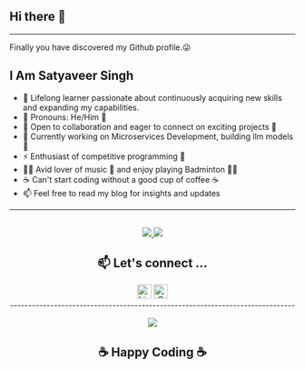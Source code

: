 ## Hi there 👋

---
Finally you have discovered my Github profile.😜  

I Am Satyaveer Singh
---
- 🔭  Lifelong learner passionate about continuously acquiring new skills and expanding my capabilities.
- 🌱  Pronouns: He/Him 👨
- 🌟  Open to collaboration and eager to connect on exciting projects 🌟
- 🚧  Currently working on Microservices Development, building llm models 🚧
- ⚡   Enthusiast of competitive programming 🎯
- 🤾‍♂️  Avid lover of music 🎼 and enjoy playing Badminton 🤾‍♂️
- ☕   Can't start coding without a good cup of coffee ☕
- 📫  Feel free to read my blog for insights and updates

<hr>
<br> 

<div align="center">
      <a href="https://github.com/ssyadav/github-readme-stats">
         <img src="https://github-readme-stats.vercel.app/api?username=ssyadav&show_icons=true" />
      </a>
      <a href="https://github.com/ssyadav/github-readme-stats">
         <img src="https://github-readme-stats.vercel.app/api/top-langs/?username=ssyadav&layout=compact&langs_count=8&card_width=447" />
      </a>
</div>

<div align="center">

<h2>📫 Let's connect ... </h2>

<p>
<a href="https://www.linkedin.com/in/satyaveer-s-9b664a23/"><img src="https://img.shields.io/badge/Satyaveer_S-blue?logo=Linkedin&amp;logoColor=white&amp;link=https:https://www.linkedin.com/in/satyaveer-s-9b664a23/" alt="Linkedin Badge" height="25"></a>  


<a href="mailto:ssyadav.in@gmail.com">
      <img src="https://img.shields.io/badge/-ssyadav.in@gmail.com-c14438?logo=Gmail&amp;logoColor=white&amp;link=mailto:ssyadav.in@gmail.com" alt="Gmail Badge" height="25">
</a>

</h2>  

</h2>  
<br>
------------------------------------------------------------------------------
  
![](https://komarev.com/ghpvc/?username=ssyadav&color=blue)  


<h2 align="center">☕ Happy Coding ☕</h2>  <br>

</p>
  </div>
